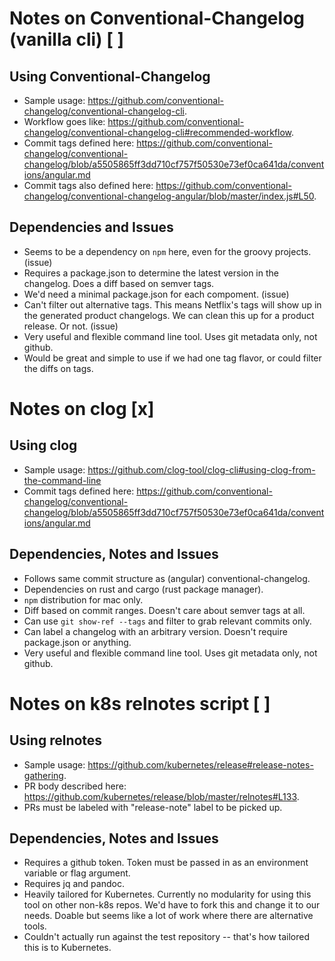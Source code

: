 Notes on Conventional-Changelog (vanilla cli) [ ]
=============================================

Using Conventional-Changelog
----------------------------

* Sample usage: https://github.com/conventional-changelog/conventional-changelog-cli.
* Workflow goes like: https://github.com/conventional-changelog/conventional-changelog-cli#recommended-workflow.
* Commit tags defined here: https://github.com/conventional-changelog/conventional-changelog/blob/a5505865ff3dd710cf757f50530e73ef0ca641da/conventions/angular.md
* Commit tags also defined here: https://github.com/conventional-changelog/conventional-changelog-angular/blob/master/index.js#L50.

Dependencies and Issues
-----------------------

* Seems to be a dependency on `npm` here, even for the groovy projects. (issue)
* Requires a package.json to determine the latest version in the changelog. Does a diff based on semver tags.
* We'd need a minimal package.json for each compoment. (issue)
* Can't filter out alternative tags. This means Netflix's tags will show up in the generated product changelogs. We can clean this up for a product release. Or not. (issue)
* Very useful and flexible command line tool. Uses git metadata only, not github.
* Would be great and simple to use if we had one tag flavor, or could filter the diffs on tags.


Notes on clog [x]
=============

Using clog
----------

* Sample usage: https://github.com/clog-tool/clog-cli#using-clog-from-the-command-line
* Commit tags defined here: https://github.com/conventional-changelog/conventional-changelog/blob/a5505865ff3dd710cf757f50530e73ef0ca641da/conventions/angular.md

Dependencies, Notes and Issues
------------------------------

* Follows same commit structure as (angular) conventional-changelog.
* Dependencies on rust and cargo (rust package manager).
* `npm` distribution for mac only.
* Diff based on commit ranges. Doesn't care about semver tags at all.
* Can use `git show-ref --tags` and filter to grab relevant commits only.
* Can label a changelog with an arbitrary version. Doesn't require package.json or anything.
* Very useful and flexible command line tool. Uses git metadata only, not github.

Notes on k8s relnotes script [ ]
============================

Using relnotes
--------------

* Sample usage: https://github.com/kubernetes/release#release-notes-gathering.
* PR body described here: https://github.com/kubernetes/release/blob/master/relnotes#L133.
* PRs must be labeled with "release-note" label to be picked up.

Dependencies, Notes and Issues
------------------------------

* Requires a github token. Token must be passed in as an environment variable or flag argument.
* Requires jq and pandoc.
* Heavily tailored for Kubernetes. Currently no modularity for using this tool on other non-k8s repos. We'd have to fork this and change it to our needs. Doable but seems like a lot of work where there are alternative tools.
* Couldn't actually run against the test repository -- that's how tailored this is to Kubernetes.

